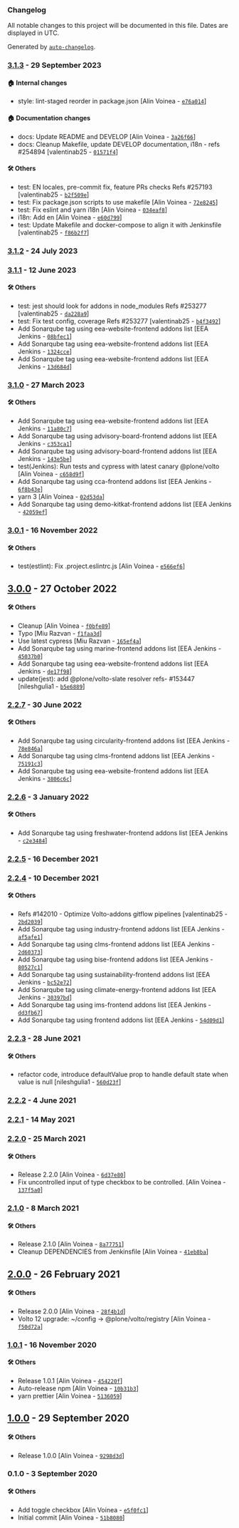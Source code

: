 ### Changelog

All notable changes to this project will be documented in this file. Dates are displayed in UTC.

Generated by [`auto-changelog`](https://github.com/CookPete/auto-changelog).

### [3.1.3](https://github.com/eea/volto-widget-toggle/compare/3.1.2...3.1.3) - 29 September 2023

#### :house: Internal changes

- style: lint-staged reorder in package.json [Alin Voinea - [`e76a014`](https://github.com/eea/volto-widget-toggle/commit/e76a0149a1b5fb842e0c4f9f1cff8c2628faa75a)]

#### :house: Documentation changes

- docs: Update README and DEVELOP [Alin Voinea - [`3a26f66`](https://github.com/eea/volto-widget-toggle/commit/3a26f66d8abf5f4dcd9f963e2671f64009d5e0d6)]
- docs: Cleanup Makefile, update DEVELOP documentation, i18n - refs #254894 [valentinab25 - [`01571f4`](https://github.com/eea/volto-widget-toggle/commit/01571f44314839c25a206d0991f2b079c704ffcb)]

#### :hammer_and_wrench: Others

- test: EN locales, pre-commit fix, feature PRs checks Refs #257193 [valentinab25 - [`b2f509e`](https://github.com/eea/volto-widget-toggle/commit/b2f509eb236e0beeccfc8bc89f4c6527a3fca223)]
- test: Fix package.json scripts to use makefile [Alin Voinea - [`72e8245`](https://github.com/eea/volto-widget-toggle/commit/72e8245a4741988849eaa73e5fd238ff6d340fa9)]
- test: Fix eslint and yarn i18n [Alin Voinea - [`034eaf8`](https://github.com/eea/volto-widget-toggle/commit/034eaf890faa3a9c09aa6f4ddca1bc04e46782a8)]
- i18n: Add en [Alin Voinea - [`e60d799`](https://github.com/eea/volto-widget-toggle/commit/e60d799a64230544e37e1f4796dc73bbc0e674c6)]
- test: Update Makefile and docker-compose to align it with Jenkinsfile [valentinab25 - [`f86b2f7`](https://github.com/eea/volto-widget-toggle/commit/f86b2f7119f24b637e8bc8101effc2c2c3416a65)]
### [3.1.2](https://github.com/eea/volto-widget-toggle/compare/3.1.1...3.1.2) - 24 July 2023

### [3.1.1](https://github.com/eea/volto-widget-toggle/compare/3.1.0...3.1.1) - 12 June 2023

#### :hammer_and_wrench: Others

- test: jest should look for addons in node_modules Refs #253277 [valentinab25 - [`da228a9`](https://github.com/eea/volto-widget-toggle/commit/da228a925ea784b4b418f37ea07418de87759670)]
- test: Fix test config, coverage Refs #253277 [valentinab25 - [`b4f3492`](https://github.com/eea/volto-widget-toggle/commit/b4f3492448826968dfbb979fad00f0b65d644017)]
- Add Sonarqube tag using eea-website-frontend addons list [EEA Jenkins - [`08bfec1`](https://github.com/eea/volto-widget-toggle/commit/08bfec176ebdf6dff13a7db969a73ca9d8415ee8)]
- Add Sonarqube tag using eea-website-frontend addons list [EEA Jenkins - [`1324cce`](https://github.com/eea/volto-widget-toggle/commit/1324cceab3305bf02ab2004a4ff77d492f44481e)]
- Add Sonarqube tag using eea-website-frontend addons list [EEA Jenkins - [`13d684d`](https://github.com/eea/volto-widget-toggle/commit/13d684daf218103723779a470ff3dc7f101e93c1)]
### [3.1.0](https://github.com/eea/volto-widget-toggle/compare/3.0.1...3.1.0) - 27 March 2023

#### :hammer_and_wrench: Others

- Add Sonarqube tag using eea-website-frontend addons list [EEA Jenkins - [`11a80c7`](https://github.com/eea/volto-widget-toggle/commit/11a80c7ce1f66aa0c7ec600c626875ab7ac8c1cb)]
- Add Sonarqube tag using advisory-board-frontend addons list [EEA Jenkins - [`c353ca1`](https://github.com/eea/volto-widget-toggle/commit/c353ca1794b99b2e5f6681ad93ab844ef33e117e)]
- Add Sonarqube tag using advisory-board-frontend addons list [EEA Jenkins - [`143e5be`](https://github.com/eea/volto-widget-toggle/commit/143e5be8400af60658baa34a7934f707df121f83)]
- test(Jenkins): Run tests and cypress with latest canary @plone/volto [Alin Voinea - [`c658d9f`](https://github.com/eea/volto-widget-toggle/commit/c658d9f0fc0fc6cc4b26041b79c93c0982b152c5)]
- Add Sonarqube tag using cca-frontend addons list [EEA Jenkins - [`6f8b43e`](https://github.com/eea/volto-widget-toggle/commit/6f8b43e0fe92d2065725be355b800446fedf2992)]
- yarn 3 [Alin Voinea - [`02d53da`](https://github.com/eea/volto-widget-toggle/commit/02d53daff4ee2886f5533ce8afd0d4e67cd0a9f1)]
- Add Sonarqube tag using demo-kitkat-frontend addons list [EEA Jenkins - [`42059ef`](https://github.com/eea/volto-widget-toggle/commit/42059efe39cf11c31b1a48ddf6503aaf9da14db7)]
### [3.0.1](https://github.com/eea/volto-widget-toggle/compare/3.0.0...3.0.1) - 16 November 2022

#### :hammer_and_wrench: Others

- test(estlint): Fix .project.eslintrc.js [Alin Voinea - [`e566ef6`](https://github.com/eea/volto-widget-toggle/commit/e566ef6091dc8712083faa6da965ef488fd0fd93)]
## [3.0.0](https://github.com/eea/volto-widget-toggle/compare/2.2.7...3.0.0) - 27 October 2022

#### :hammer_and_wrench: Others

- Cleanup [Alin Voinea - [`f0bfe89`](https://github.com/eea/volto-widget-toggle/commit/f0bfe892db782472d0911b3562346d80bed2fb94)]
- Typo [Miu Razvan - [`f1faa3d`](https://github.com/eea/volto-widget-toggle/commit/f1faa3d1c0239d377a75b375dcf092cea048c121)]
- Use latest cypress [Miu Razvan - [`165ef4a`](https://github.com/eea/volto-widget-toggle/commit/165ef4a017833e757a69da734985acd18155228e)]
- Add Sonarqube tag using marine-frontend addons list [EEA Jenkins - [`45037b0`](https://github.com/eea/volto-widget-toggle/commit/45037b01295d0593929af9ff6f53823e51129f43)]
- Add Sonarqube tag using eea-website-frontend addons list [EEA Jenkins - [`de17f98`](https://github.com/eea/volto-widget-toggle/commit/de17f983029cda87580f39b6ab7b1a0139e080cd)]
- update(jest): add @plone/volto-slate resolver refs- #153447 [nileshgulia1 - [`b5e6889`](https://github.com/eea/volto-widget-toggle/commit/b5e6889bc22efaeec2025bd79dfe2a839650e4a6)]
### [2.2.7](https://github.com/eea/volto-widget-toggle/compare/2.2.6...2.2.7) - 30 June 2022

#### :hammer_and_wrench: Others

- Add Sonarqube tag using circularity-frontend addons list [EEA Jenkins - [`78e846a`](https://github.com/eea/volto-widget-toggle/commit/78e846a63de32fc42db181a07859a886b10d8b4e)]
- Add Sonarqube tag using clms-frontend addons list [EEA Jenkins - [`75191c3`](https://github.com/eea/volto-widget-toggle/commit/75191c366506d17db335e2b305e5ea8f058e9dfb)]
- Add Sonarqube tag using eea-website-frontend addons list [EEA Jenkins - [`3806c6c`](https://github.com/eea/volto-widget-toggle/commit/3806c6c481c069ab939b7603c7d3e102563276dd)]
### [2.2.6](https://github.com/eea/volto-widget-toggle/compare/2.2.5...2.2.6) - 3 January 2022

#### :hammer_and_wrench: Others

- Add Sonarqube tag using freshwater-frontend addons list [EEA Jenkins - [`c2e3484`](https://github.com/eea/volto-widget-toggle/commit/c2e3484b3396dbabf38a8b9e8f6df0b89d4aa663)]
### [2.2.5](https://github.com/eea/volto-widget-toggle/compare/2.2.4...2.2.5) - 16 December 2021

### [2.2.4](https://github.com/eea/volto-widget-toggle/compare/2.2.3...2.2.4) - 10 December 2021

#### :hammer_and_wrench: Others

- Refs #142010 - Optimize Volto-addons gitflow pipelines [valentinab25 - [`2bd2039`](https://github.com/eea/volto-widget-toggle/commit/2bd203979963ee5cb15592470e1d341d1bd65291)]
- Add Sonarqube tag using industry-frontend addons list [EEA Jenkins - [`af5afe1`](https://github.com/eea/volto-widget-toggle/commit/af5afe1263aff21801bbb8239163ac01644f2a7e)]
- Add Sonarqube tag using clms-frontend addons list [EEA Jenkins - [`2d60373`](https://github.com/eea/volto-widget-toggle/commit/2d60373b280dcb2f902e4dc6fff0bdb8ea7d7ac7)]
- Add Sonarqube tag using bise-frontend addons list [EEA Jenkins - [`80527c1`](https://github.com/eea/volto-widget-toggle/commit/80527c1f72bd8cc325ff1c072def18d24c3e99ae)]
- Add Sonarqube tag using sustainability-frontend addons list [EEA Jenkins - [`bc52e72`](https://github.com/eea/volto-widget-toggle/commit/bc52e72e32197ca82f93bac645f0094bc7db7ab1)]
- Add Sonarqube tag using climate-energy-frontend addons list [EEA Jenkins - [`30397bd`](https://github.com/eea/volto-widget-toggle/commit/30397bde9a045be3c2e6614af798ce11f18e3039)]
- Add Sonarqube tag using ims-frontend addons list [EEA Jenkins - [`dd3fb67`](https://github.com/eea/volto-widget-toggle/commit/dd3fb67693900db1ce6d8f631c61a2a5c25d9b70)]
- Add Sonarqube tag using frontend addons list [EEA Jenkins - [`54d09d1`](https://github.com/eea/volto-widget-toggle/commit/54d09d164591f1cf3d47a69838ccbd9abb8f22b6)]
### [2.2.3](https://github.com/eea/volto-widget-toggle/compare/2.2.2...2.2.3) - 28 June 2021

#### :hammer_and_wrench: Others

- refactor code, introduce defaultValue prop to handle default state when value is null [nileshgulia1 - [`560d23f`](https://github.com/eea/volto-widget-toggle/commit/560d23f785e7780cdb30197c2ebc999b85961f46)]
### [2.2.2](https://github.com/eea/volto-widget-toggle/compare/2.2.1...2.2.2) - 4 June 2021

### [2.2.1](https://github.com/eea/volto-widget-toggle/compare/2.2.0...2.2.1) - 14 May 2021

### [2.2.0](https://github.com/eea/volto-widget-toggle/compare/2.1.0...2.2.0) - 25 March 2021

#### :hammer_and_wrench: Others

- Release 2.2.0 [Alin Voinea - [`6d37e80`](https://github.com/eea/volto-widget-toggle/commit/6d37e80dec78143118ce76be39aba02b82d4d895)]
- Fix uncontrolled input of type checkbox to be controlled. [Alin Voinea - [`137f5a0`](https://github.com/eea/volto-widget-toggle/commit/137f5a0d72ccf47d29c7c7f9a4bd29ec9ef0598d)]
### [2.1.0](https://github.com/eea/volto-widget-toggle/compare/2.0.0...2.1.0) - 8 March 2021

#### :hammer_and_wrench: Others

- Release 2.1.0 [Alin Voinea - [`8a77751`](https://github.com/eea/volto-widget-toggle/commit/8a77751a8eaa3817f4831a21365768387321dc50)]
- Cleanup DEPENDENCIES from Jenkinsfile [Alin Voinea - [`41eb8ba`](https://github.com/eea/volto-widget-toggle/commit/41eb8ba076da6feed4bfc8f05ed1c18678b4a434)]
## [2.0.0](https://github.com/eea/volto-widget-toggle/compare/1.0.1...2.0.0) - 26 February 2021

#### :hammer_and_wrench: Others

- Release 2.0.0 [Alin Voinea - [`28f4b1d`](https://github.com/eea/volto-widget-toggle/commit/28f4b1d2706e4a7a06c05fbd079e195a74059ff1)]
- Volto 12 upgrade: ~/config -&gt; @plone/volto/registry [Alin Voinea - [`f50d72a`](https://github.com/eea/volto-widget-toggle/commit/f50d72a9ec54cf9a53507059ef89a7fe60dcb118)]
### [1.0.1](https://github.com/eea/volto-widget-toggle/compare/1.0.0...1.0.1) - 16 November 2020

#### :hammer_and_wrench: Others

- Release 1.0.1 [Alin Voinea - [`454220f`](https://github.com/eea/volto-widget-toggle/commit/454220fa61495427f874fb9b56401fe69689f4fe)]
- Auto-release npm [Alin Voinea - [`10b31b3`](https://github.com/eea/volto-widget-toggle/commit/10b31b3b64330d41f69a033a45030e49d20c16b5)]
- yarn prettier [Alin Voinea - [`5136059`](https://github.com/eea/volto-widget-toggle/commit/51360595bf452c815e526ce10f15aa8a84ad186f)]
## [1.0.0](https://github.com/eea/volto-widget-toggle/compare/0.1.0...1.0.0) - 29 September 2020

#### :hammer_and_wrench: Others

- Release 1.0.0 [Alin Voinea - [`9298d3d`](https://github.com/eea/volto-widget-toggle/commit/9298d3d68642670c7b16e31ede0c9299e84c8b65)]
### 0.1.0 - 3 September 2020

#### :hammer_and_wrench: Others

- Add toggle checkbox [Alin Voinea - [`e5f0fc1`](https://github.com/eea/volto-widget-toggle/commit/e5f0fc1e6a42fdc9e64da274f4781d73bfd270e2)]
- Initial commit [Alin Voinea - [`51b8080`](https://github.com/eea/volto-widget-toggle/commit/51b8080f06ba25c85ef293e053284a66a0b7b845)]
